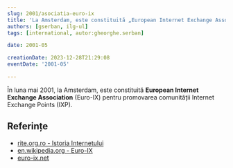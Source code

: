 ```yaml
---
slug: 2001/asociatia-euro-ix
title: 'La Amsterdam, este constituită „European Internet Exchange Association” (Euro-IX)'
authors: [gserban, ilg-ul]
tags: [international, autor:gheorghe.serban]

date: 2001-05

creationDate: 2023-12-28T21:29:08
eventDate: '2001-05'

---
```


În luna mai 2001, la Amsterdam, este constituită **European Internet
Exchange Association** (Euro-IX) pentru promovarea comunității Internet
Exchange Points (IXP).

<!-- truncate -->

## Referințe

- [rite.org.ro - Istoria Internetului](https://rite.org.ro/istoria-internetului/)
- [en.wikipedia.org - Euro-IX](https://en.wikipedia.org/wiki/European_Internet_Exchange_Association)
- [euro-ix.net](https://www.euro-ix.net/)
